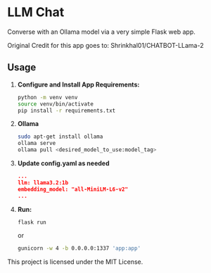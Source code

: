 # LLM Chat

Converse with an Ollama model via a very simple Flask web app.

Original Credit for this app goes to: Shrinkhal01/CHATBOT-LLama-2
  
## Usage

1. **Configure and Install App Requirements:**
   ```bash 
   python -m venv venv
   source venv/bin/activate
   pip install -r requirements.txt
   ```
2. **Ollama**
   ```bash
   sudo apt-get install ollama
   ollama serve
   ollama pull <desired_model_to_use:model_tag>
   ```
3. **Update config.yaml as needed**
   ```JSON
   ...
   llm: llama3.2:1b
   embedding_model: "all-MiniLM-L6-v2"
   ...
   ```
5. **Run:**
   ```bash
   flask run
   ```
   or 
   ``` bash
   gunicorn -w 4 -b 0.0.0.0:1337 'app:app'
   ```

This project is licensed under the MIT License. 